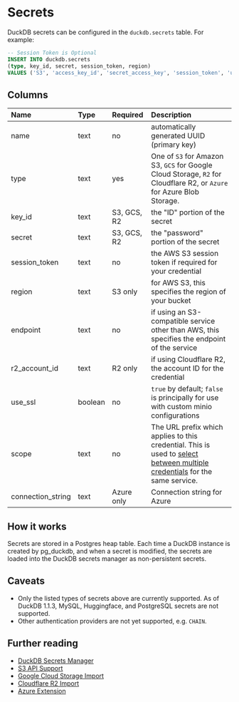 # Secrets

DuckDB secrets can be configured in the `duckdb.secrets` table. For example:

```sql
-- Session Token is Optional
INSERT INTO duckdb.secrets
(type, key_id, secret, session_token, region)
VALUES ('S3', 'access_key_id', 'secret_access_key', 'session_token', 'us-east-1');
```

## Columns

| Name | Type | Required | Description |
| :--- | :--- | :------- | :---------- |
| name | text | no | automatically generated UUID (primary key) |
| type | text | yes | One of `S3` for Amazon S3, `GCS` for Google Cloud Storage, `R2` for Cloudflare R2, or `Azure` for Azure Blob Storage. |
| key_id | text | S3, GCS, R2 | the "ID" portion of the secret |
| secret | text | S3, GCS, R2 | the "password" portion of the secret |
| session_token | text | no | the AWS S3 session token if required for your credential |
| region | text | S3 only | for AWS S3, this specifies the region of your bucket |
| endpoint | text | no | if using an S3-compatible service other than AWS, this specifies the endpoint of the service |
| r2_account_id | text | R2 only | if using Cloudflare R2, the account ID for the credential |
| use_ssl | boolean | no | `true` by default; `false` is principally for use with custom minio configurations |
| scope | text | no | The URL prefix which applies to this credential. This is used to [select between multiple credentials](scope) for the same service. |
| connection_string | text | Azure only | Connection string for Azure |

[scope]: https://duckdb.org/docs/configuration/secrets_manager.html#creating-multiple-secrets-for-the-same-service-type

## How it works

Secrets are stored in a Postgres heap table. Each time a DuckDB instance is created by pg_duckdb, and when a secret is modified, the secrets are loaded into the DuckDB secrets manager as non-persistent secrets.

## Caveats

* Only the listed types of secrets above are currently supported. As of DuckDB 1.1.3, MySQL, Huggingface, and PostgreSQL secrets are not supported.
* Other authentication providers are not yet supported, e.g. `CHAIN`.

## Further reading

* [DuckDB Secrets Manager](https://duckdb.org/docs/configuration/secrets_manager.html)
* [S3 API Support](https://duckdb.org/docs/extensions/httpfs/s3api.html)
* [Google Cloud Storage Import](https://duckdb.org/docs/guides/network_cloud_storage/gcs_import.html)
* [Cloudflare R2 Import](https://duckdb.org/docs/guides/network_cloud_storage/cloudflare_r2_import.html)
* [Azure Extension](https://duckdb.org/docs/extensions/azure)
